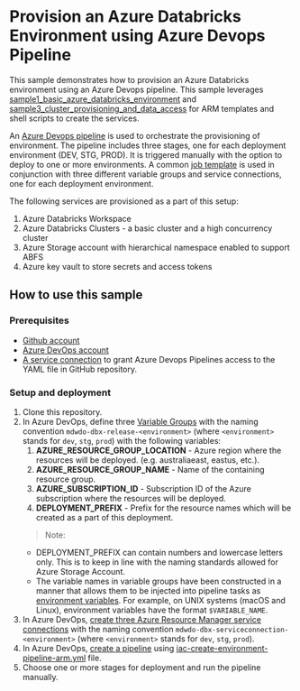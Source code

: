 # Provision an Azure Databricks Environment using Azure Devops Pipeline

This sample demonstrates how to provision an Azure Databricks environment using an Azure Devops pipeline. This sample leverages [sample1_basic_azure_databricks_environment](../../sample1_basic_azure_databricks_environment/README.md) and [sample3_cluster_provisioning_and_data_access](../../sample3_cluster_provisioning_and_data_access/README.md) for ARM templates and shell scripts to create the services.

An [Azure Devops pipeline](iac-create-environment-pipeline-arm.yml) is used to orchestrate the provisioning of environment. The pipeline includes three stages, one for each deployment environment (DEV, STG, PROD). It is triggered manually with the option to deploy to one or more environments. A common [job template](../templates/jobs/deploy-azure-databricks-environment.yml) is used in conjunction with three different variable groups and service connections, one for each deployment environment.

The following services are provisioned as a part of this setup:

   1. Azure Databricks Workspace
   2. Azure Databricks Clusters - a basic cluster and a high concurrency cluster
   3. Azure Storage account with hierarchical namespace enabled to support ABFS
   4. Azure key vault to store secrets and access tokens

## How to use this sample

### Prerequisites

- [Github account](https://github.com/)
- [Azure DevOps account](https://azure.microsoft.com/en-au/services/devops/)
- [A service connection](https://docs.microsoft.com/en-us/azure/devops/pipelines/repos/github?view=azure-devops&tabs=yaml#oauth-authentication) to grant Azure Devops Pipelines access to the YAML file in GitHub repository.

### Setup and deployment

1. Clone this repository.
1. In Azure DevOps, define three [Variable Groups](https://docs.microsoft.com/en-us/azure/devops/pipelines/library/variable-groups?view=azure-devops&tabs=yaml) with the naming convention `mdwdo-dbx-release-<environment>` (where `<environment>` stands for `dev`, `stg`, `prod`) with the following variables:
    1. **AZURE_RESOURCE_GROUP_LOCATION** - Azure region where the resources will be deployed. (e.g. australiaeast, eastus, etc.).
    1. **AZURE_RESOURCE_GROUP_NAME** - Name of the containing resource group.
    1. **AZURE_SUBSCRIPTION_ID** - Subscription ID of the Azure subscription where the resources will be deployed.
    1. **DEPLOYMENT_PREFIX** - Prefix for the resource names which will be created as a part of this deployment.
    > Note:
    - DEPLOYMENT_PREFIX can contain numbers and lowercase letters only. This is to keep in line with the naming standards allowed for Azure Storage Account.
    - The variable names in variable groups have been constructed in a manner that allows them to be injected into pipeline tasks as [environment variables](https://docs.microsoft.com/en-us/azure/devops/pipelines/process/variables?view=azure-devops&tabs=yaml%2Cbatch#environment-variables). For example, on UNIX systems (macOS and Linux), environment variables have the format `$VARIABLE_NAME`.
1. In Azure DevOps, [create three Azure Resource Manager service connections](https://docs.microsoft.com/en-us/azure/devops/pipelines/library/connect-to-azure?view=azure-devops) with the naming convention `mdwdo-dbx-serviceconnection-<environment>` (where `<environment>` stands for `dev`, `stg`, `prod`).
1. In Azure DevOps, [create a pipeline](https://docs.microsoft.com/en-us/azure/devops/pipelines/create-first-pipeline?view=azure-devops&tabs=java%2Ctfs-2018-2%2Cbrowser) using [iac-create-environment-pipeline-arm.yml](iac-create-environment-pipeline-arm.yml) file.
1. Choose one or more stages for deployment and run the pipeline manually.